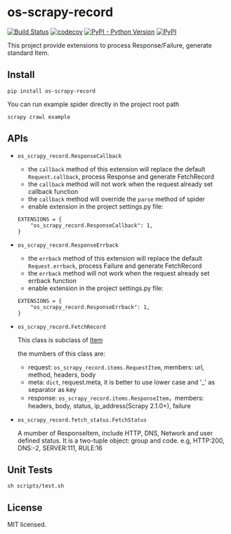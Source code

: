 # os-scrapy-record

[![Build Status](https://www.travis-ci.org/cfhamlet/os-scrapy-record.svg?branch=master)](https://www.travis-ci.org/cfhamlet/os-scrapy-record)
[![codecov](https://codecov.io/gh/cfhamlet/os-scrapy-record/branch/master/graph/badge.svg)](https://codecov.io/gh/cfhamlet/os-scrapy-record)
[![PyPI - Python Version](https://img.shields.io/pypi/pyversions/os-scrapy-record.svg)](https://pypi.python.org/pypi/os-scrapy-record)
[![PyPI](https://img.shields.io/pypi/v/os-scrapy-record.svg)](https://pypi.python.org/pypi/os-scrapy-record)

This project provide extensions to process Response/Failure, generate standard Item.

## Install

```
pip install os-scrapy-record
```

You can run example spider directly in the project root path

```
scrapy crawl example
```

## APIs

* ``os_scrapy_record.ResponseCallback``

    - the ``callback`` method of this extension will replace the default ``Request.callback``, process Response and generate FetchRecord
    - the ``callback`` method will not work when the request already set callback function
    - the ``callback`` method will override the ``parse`` method of spider
    - enable extension in the project settings.py file:

    ```
    EXTENSIONS = {
        "os_scrapy_record.ResponseCallback": 1,
    }
    ```

* ``os_scrapy_record.ResponseErrback``

    - the ``errback`` method of this extension will replace the default ``Request.errback``, process Failure and generate FetchRecord
    - the ``errback`` method will not work when the request already set errback function
    - enable extension in the project settings.py file:

    ```
    EXTENSIONS = {
        "os_scrapy_record.ResponseErrback": 1,
    }
    ```

* ``os_scrapy_record.FetchRecord``

    This class is subclass of [Item](https://docs.scrapy.org/en/latest/topics/items.html#module-scrapy.item)

    the mumbers of this class are:

    - request: ``os_scrapy_record.items.RequestItem``, members: url, method, headers, body 
    - meta: ``dict``, request.meta, it is better to use lower case and '_' as separator as key
    - response: ``os_scrapy_record.items.ResponseItem``，members: headers, body, status, ip_address(Scrapy 2.1.0+), failure

* ``os_scrapy_record.fetch_status.FetchStatus``

    A mumber of ResponseItem, include HTTP, DNS, Network and user defined status. It is a two-tuple object: group and code. e.g, HTTP:200, DNS:-2, SERVER:111, RULE:16

## Unit Tests

```
sh scripts/test.sh
```

## License

MIT licensed.
